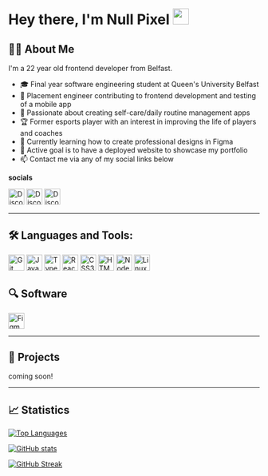 # Hey there, I'm Null Pixel <img src="https://media.giphy.com/media/hvRJCLFzcasrR4ia7z/giphy.gif" width="32" height="32"/>

## :man_technologist: About Me

I'm a 22 year old frontend developer from Belfast.

- :mortar_board: Final year software engineering student at Queen's University Belfast
- :briefcase: Placement engineer contributing to frontend development and testing of a mobile app
- :brain: Passionate about creating self-care/daily routine management apps
- :trophy: Former esports player with an interest in improving the life of players and coaches
- :seedling: Currently learning how to create professional designs in Figma
- :dart: Active goal is to have a deployed website to showcase my portfolio
- :mailbox: Contact me via any of my social links below

**socials**

[<img src="https://raw.githubusercontent.com/danielcranney/readme-generator/main/public/icons/socials/discord.svg" width="32" height="32" alt="Discord"/>](https://discord.com/users/twxshy) [<img src="https://raw.githubusercontent.com/danielcranney/profileme-dev/main/public/icons/socials/stackoverflow.svg" width="32" height="32" alt="Discord"/>](https://stackoverflow.com/users/23626837/thenullpixel) [<img src="https://raw.githubusercontent.com/danielcranney/profileme-dev/main/public/icons/socials/twitter-dark.svg" width="32" height="32" alt="Discord"/>](https://www.twitter.com/nullpixeldev)

---

## :hammer_and_wrench: Languages and Tools:

[<img src="https://raw.githubusercontent.com/danielcranney/readme-generator/main/public/icons/skills/git-colored.svg" width="32" height="32" alt="Git"/>](https://git-scm.com/) 
[<img src="https://raw.githubusercontent.com/danielcranney/readme-generator/main/public/icons/skills/javascript-colored.svg" width="32" height="32" alt="JavaScript"/>](https://developer.mozilla.org/en-US/docs/Web/JavaScript) 
[<img src="https://raw.githubusercontent.com/danielcranney/readme-generator/main/public/icons/skills/typescript-colored.svg" width="32" height="32" alt="TypeScript"/>](https://www.typescriptlang.org/) 
[<img src="https://raw.githubusercontent.com/danielcranney/readme-generator/main/public/icons/skills/react-colored.svg" width="32" height="32" alt="React"/>](https://reactjs.org/) 
[<img src="https://raw.githubusercontent.com/danielcranney/readme-generator/main/public/icons/skills/css3-colored.svg" width="32" height="32" alt="CSS3"/>](https://www.w3.org/TR/CSS/#css) 
[<img src="https://raw.githubusercontent.com/danielcranney/readme-generator/main/public/icons/skills/html5-colored.svg" width="32" height="32" alt="HTML5"/>](https://developer.mozilla.org/en-US/docs/Glossary/HTML5) 
[<img src="https://raw.githubusercontent.com/danielcranney/readme-generator/main/public/icons/skills/nodejs-colored.svg" width="32" height="32" alt="NodeJS"/>](https://nodejs.org/en/) 
[<img src="https://raw.githubusercontent.com/danielcranney/readme-generator/main/public/icons/skills/linux-colored.svg" width="32" height="32" alt="Linux"/>](https://www.linux.org)

## 🔍 Software

[<img src="https://raw.githubusercontent.com/danielcranney/readme-generator/main/public/icons/skills/figma-colored.svg" width="32" height="32" alt="Figma"/>](https://www.figma.com/)

---

## :rocket: Projects

coming soon!

---

## :chart_with_upwards_trend: Statistics

[![Top Languages](https://github-readme-stats.vercel.app/api/top-langs/?username=null-pixel-dev&langs_count=10&title_color=e2e9ec&text_color=e5289e&icon_color=ef8539&bg_color=20232a&hide_border=true&locale=en)](https://github.com/null-pixel-dev)

[![GitHub stats](https://github-readme-stats.vercel.app/api?username=null-pixel-dev&show_icons=true&count_private=true&title_color=e2e9ec&text_color=e5289e&icon_color=ef8539&bg_color=20232a&hide_border=true)](http://www.github.com/null-pixel-dev)

[![GitHub Streak](https://github-readme-streak-stats.herokuapp.com/?user=null-pixel-dev&stroke=e5289e&background=20232a&ring=e2e9ec&fire=e2e9ec&currStreakNum=ef8539&currStreakLabel=e5289e&sideNums=e2e9ec&sideLabels=e5289e&dates=e5289e&hide_border=true)](http://www.github.com/null-pixel-dev)
